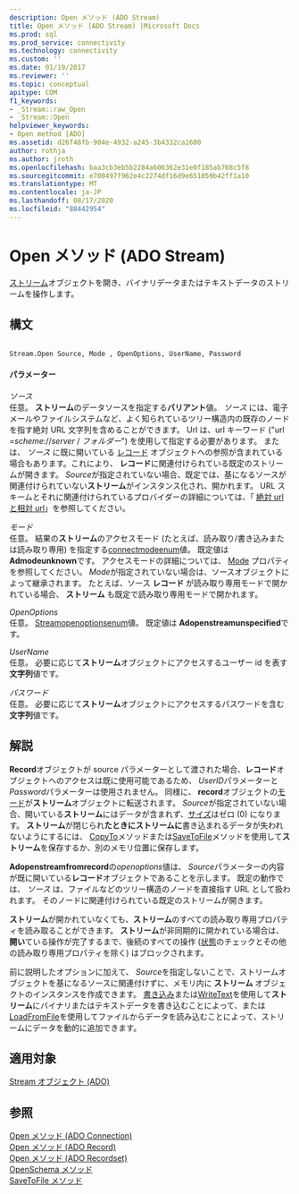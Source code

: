 ```yaml
---
description: Open メソッド (ADO Stream)
title: Open メソッド (ADO Stream) |Microsoft Docs
ms.prod: sql
ms.prod_service: connectivity
ms.technology: connectivity
ms.custom: ''
ms.date: 01/19/2017
ms.reviewer: ''
ms.topic: conceptual
apitype: COM
f1_keywords:
- _Stream::raw_Open
- _Stream::Open
helpviewer_keywords:
- Open method [ADO]
ms.assetid: d26f48fb-904e-4932-a245-3b4332ca1600
author: rothja
ms.author: jroth
ms.openlocfilehash: baa3cb3eb5b2284a606362e31e0f185ab768c5f8
ms.sourcegitcommit: e700497f962e4c2274df16d9e651059b42ff1a10
ms.translationtype: MT
ms.contentlocale: ja-JP
ms.lasthandoff: 08/17/2020
ms.locfileid: "88442954"
---
```

# <a name="open-method-ado-stream"></a>Open メソッド (ADO Stream)
[ストリーム](../../../ado/reference/ado-api/stream-object-ado.md)オブジェクトを開き、バイナリデータまたはテキストデータのストリームを操作します。  
  
## <a name="syntax"></a>構文  
  
```  
  
Stream.Open Source, Mode , OpenOptions, UserName, Password  
```  
  
#### <a name="parameters"></a>パラメーター  
 *ソース*  
 任意。 **ストリーム**のデータソースを指定する**バリアント**値。 *ソース* には、電子メールやファイルシステムなど、よく知られているツリー構造内の既存のノードを指す絶対 URL 文字列を含めることができます。 Url は、url キーワード ("url =*scheme*://*server* / *フォルダー*") を使用して指定する必要があります。 または、 *ソース* に既に開いている [レコード](../../../ado/reference/ado-api/record-object-ado.md) オブジェクトへの参照が含まれている場合もあります。これにより、 **レコード**に関連付けられている既定のストリームが開きます。 *Source*が指定されていない場合、既定では、基になるソースが関連付けられていない**ストリーム**がインスタンス化され、開かれます。 URL スキームとそれに関連付けられているプロバイダーの詳細については、「 [絶対 url と相対 url](../../../ado/guide/data/absolute-and-relative-urls.md)」を参照してください。  
  
 *モード*  
 任意。 結果の**ストリーム**のアクセスモード (たとえば、読み取り/書き込みまたは読み取り専用) を指定する[connectmodeenum](../../../ado/reference/ado-api/connectmodeenum.md)値。 既定値は **Admodeunknown**です。 アクセスモードの詳細については、 [Mode](../../../ado/reference/ado-api/mode-property-ado.md) プロパティを参照してください。 *Mode*が指定されていない場合は、ソースオブジェクトによって継承されます。 たとえば、ソース **レコード** が読み取り専用モードで開かれている場合、 **ストリーム** も既定で読み取り専用モードで開かれます。  
  
 *OpenOptions*  
 任意。 [Streamopenoptionsenum](../../../ado/reference/ado-api/streamopenoptionsenum.md)値。 既定値は **Adopenstreamunspecified**です。  
  
 *UserName*  
 任意。 必要に応じて**ストリーム**オブジェクトにアクセスするユーザー id を表す**文字列**値です。  
  
 *パスワード*  
 任意。 必要に応じて**ストリーム**オブジェクトにアクセスするパスワードを含む**文字列**値です。  
  
## <a name="remarks"></a>解説  
 **Record**オブジェクトが source パラメーターとして渡された場合、**レコード**オブジェクトへのアクセスは既に使用可能であるため、 *UserID*パラメーターと*Password*パラメーターは使用されません。 同様に、 **record**オブジェクトの[モード](../../../ado/reference/ado-api/mode-property-ado.md)が**ストリーム**オブジェクトに転送されます。 *Source*が指定されていない場合、開いている**ストリーム**にはデータが含まれず、[サイズ](../../../ado/reference/ado-api/size-property-ado-stream.md)はゼロ (0) になります。 **ストリーム**が閉じられ**たときにストリームに**書き込まれるデータが失われないようにするには、 [CopyTo](../../../ado/reference/ado-api/copyto-method-ado.md)メソッドまたは[SaveToFile](../../../ado/reference/ado-api/savetofile-method.md)メソッドを使用して**ストリーム**を保存するか、別のメモリ位置に保存します。  
  
 **Adopenstreamfromrecord**の*openoptions*値は、 *Source*パラメーターの内容が既に開いている**レコード**オブジェクトであることを示します。 既定の動作では、 *ソース* は、ファイルなどのツリー構造のノードを直接指す URL として扱われます。 そのノードに関連付けられている既定のストリームが開きます。  
  
 **ストリーム**が開かれていなくても、**ストリーム**のすべての読み取り専用プロパティを読み取ることができます。 **ストリーム**が非同期的に開かれている場合は、**開い**ている操作が完了するまで、後続のすべての操作 ([状態](../../../ado/reference/ado-api/state-property-ado.md)のチェックとその他の読み取り専用プロパティを除く) はブロックされます。  
  
 前に説明したオプションに加えて、 *Source*を指定しないことで、ストリームオブジェクトを基になるソースに関連付けずに、メモリ内に **ストリーム** オブジェクトのインスタンスを作成できます。 [書き込み](../../../ado/reference/ado-api/write-method.md)または[WriteText](../../../ado/reference/ado-api/writetext-method.md)を使用して**ストリーム**にバイナリまたはテキストデータを書き込むことによって、または[LoadFromFile](../../../ado/reference/ado-api/loadfromfile-method-ado.md)を使用してファイルからデータを読み込むことによって、ストリームにデータを動的に追加できます。  
  
## <a name="applies-to"></a>適用対象  
 [Stream オブジェクト (ADO)](../../../ado/reference/ado-api/stream-object-ado.md)  
  
## <a name="see-also"></a>参照  
 [Open メソッド (ADO Connection)](../../../ado/reference/ado-api/open-method-ado-connection.md)   
 [Open メソッド (ADO Record)](../../../ado/reference/ado-api/open-method-ado-record.md)   
 [Open メソッド (ADO Recordset)](../../../ado/reference/ado-api/open-method-ado-recordset.md)   
 [OpenSchema メソッド](../../../ado/reference/ado-api/openschema-method.md)   
 [SaveToFile メソッド](../../../ado/reference/ado-api/savetofile-method.md)
